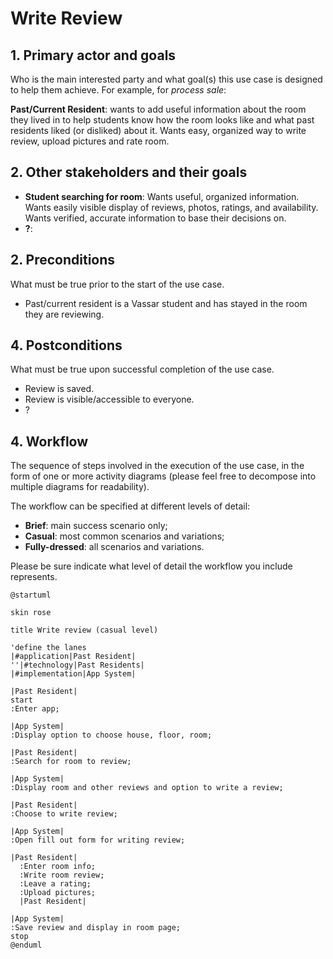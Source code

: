 # Write Review

## 1. Primary actor and goals
Who is the main interested party and what goal(s) this use case is designed to help them achieve. For example, for _process sale_:

__Past/Current Resident__: wants to add useful information about the room they lived in to help students know how the room looks like and what past residents liked (or disliked) about it. Wants easy, organized way to write review, upload pictures and rate room.


## 2. Other stakeholders and their goals

* __Student searching for room__: Wants useful, organized information. Wants easily visible display of reviews, photos, ratings, and availability. Wants verified, accurate information to base their decisions on.
* __?__: 


## 2. Preconditions

What must be true prior to the start of the use case.

* Past/current resident is a Vassar student and has stayed in the room they are reviewing.

## 4. Postconditions

What must be true upon successful completion of the use case.

* Review is saved.
* Review is visible/accessible to everyone.
* ?


## 4. Workflow

The sequence of steps involved in the execution of the use case, in the form of one or more activity diagrams (please feel free to decompose into multiple diagrams for readability).

The workflow can be specified at different levels of detail:

* __Brief__: main success scenario only;
* __Casual__: most common scenarios and variations;
* __Fully-dressed__: all scenarios and variations.

Please be sure indicate what level of detail the workflow you include represents.


```plantuml
@startuml

skin rose

title Write review (casual level)

'define the lanes
|#application|Past Resident|
''|#technology|Past Residents|
|#implementation|App System|

|Past Resident|
start
:Enter app;

|App System|
:Display option to choose house, floor, room;

|Past Resident|
:Search for room to review;

|App System|
:Display room and other reviews and option to write a review;

|Past Resident|
:Choose to write review;

|App System|
:Open fill out form for writing review;

|Past Resident|
  :Enter room info;
  :Write room review;
  :Leave a rating;
  :Upload pictures;
  |Past Resident|

|App System|
:Save review and display in room page;
stop
@enduml
```

